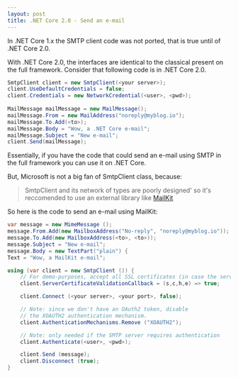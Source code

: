 ```yaml
---
layout: post
title: .NET Core 2.0 - Send an e-mail
---
```


In .NET Core 1.x the SMTP client code was not ported, that is true until of .NET Core 2.0.

With .NET Core 2.0, the interfaces are identical to the classical present on the full framework. Consider that following code is in .NET Core 2.0.

```csharp
SmtpClient client = new SmtpClient(<your server>);
client.UseDefaultCredentials = false;
client.Credentials = new NetworkCredential(<user>, <pwd>);
 
MailMessage mailMessage = new MailMessage();
mailMessage.From = new MailAddress("noreply@myblog.io");
mailMessage.To.Add(<to>);
mailMessage.Body = "Wow, a .NET Core e-mail";
mailMessage.Subject = "New e-mail";
client.Send(mailMessage);
```

Essentially, if you have the code that could send an e-mail using SMTP in the full framework you can use it on .NET Core.

But, Microsoft is not a big fan of SmtpClient class, because: 
> SmtpClient and its network of types are poorly designed' so it's reccomended to use an external library like <a href="https://github.com/jstedfast/MailKit">MailKit</a>

So here is the code to send an e-mail using MailKit:

```csharp
var message = new MimeMessage ();
message.From.Add(new MailboxAddress("No-reply", "noreply@myblog.io"));
message.To.Add(new MailboxAddress(<to>, <to>));
message.Subject = "New e-mail";
message.Body = new TextPart("plain") {
Text = "Wow, a MailKit e-mail";

using (var client = new SmtpClient ()) {
	// For demo-purposes, accept all SSL certificates (in case the server supports STARTTLS)
	client.ServerCertificateValidationCallback = (s,c,h,e) => true;

	client.Connect (<your server>, <your port>, false);

	// Note: since we don't have an OAuth2 token, disable
	// the XOAUTH2 authentication mechanism.
	client.AuthenticationMechanisms.Remove ("XOAUTH2");

	// Note: only needed if the SMTP server requires authentication
	client.Authenticate(<user>, <pwd>);

	client.Send (message);
	client.Disconnect (true);
}
```